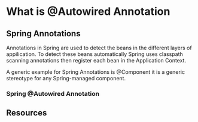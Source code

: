 # What is @Autowired Annotation

## Spring Annotations

Annotations in Spring are used to detect the beans in the different layers of appilication. To detect these beans
automatically Spring uses classpath scanning annotations then register each bean in the Application Context.

A generic example for Spring Annotations is @Component it is a generic stereotype for any Spring-managed component.

### Spring @Autowired Annotation

## Resources